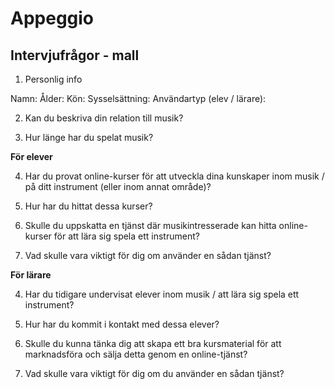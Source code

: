 # Appeggio

## Intervjufrågor - mall

1. Personlig info

Namn:
Ålder:
Kön:
Sysselsättning:
Användartyp (elev / lärare):

2. Kan du beskriva din relation till musik?

3. Hur länge har du spelat musik?

**För elever**

4. Har du provat online-kurser för att utveckla dina kunskaper inom musik / på ditt instrument (eller inom annat område)?

5. Hur har du hittat dessa kurser?

6. Skulle du uppskatta en tjänst där musikintresserade kan hitta online-kurser för att lära sig spela ett instrument?

7. Vad skulle vara viktigt för dig om använder en sådan tjänst?

**För lärare**

4. Har du tidigare undervisat elever inom musik / att lära sig spela ett instrument?

5. Hur har du kommit i kontakt med dessa elever?

6. Skulle du kunna tänka dig att skapa ett bra kursmaterial för att marknadsföra och sälja detta genom en online-tjänst?

7. Vad skulle vara viktigt för dig om du använder en sådan tjänst?

